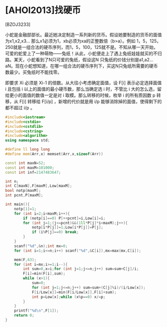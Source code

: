 # [AHOI2013]找硬币
[BZOJ3233]

小蛇是金融部部长。最近她决定制造一系列新的货币。假设她要制造的货币的面值为x1,x2,x3… 那么x1必须为1，xb必须为xa的正整数倍（b>a）。例如 1，5，125，250就是一组合法的硬币序列，而1，5，100，125就不是。不知从哪一天开始，可爱的蛇爱上了一种萌物——兔纸！从此，小蛇便走上了遇上兔纸娃娃就买的不归路。某天，小蛇看到了N只可爱的兔纸，假设这N 只兔纸的价钱分别是a1,a2…aN。现在小蛇想知道，在哪一组合法的硬币序列下，买这N只兔纸所需要的硬币数最少。买兔纸时不能找零。

即要求 Xi 必须是 Xi-1 的倍数。从大往小考虑确定面值，设 F[i] 表示必定选择面值 i 且包括 i 以上的面值的最小硬币数，那么当确定选 i 时，不管比 i 大的怎么选，留给更小的面值的数值一定是对 i 取模。那么转移的时候，枚举 i 的所有质因数 p 转移，从 F[i] 转移给 F[i/p] ，新增的代价就是用 i/p 能够消除掉的面值，使得剩下的都不超过 i/p 。

```cpp
#include<iostream>
#include<cstdio>
#include<cstdlib>
#include<cstring>
#include<algorithm>
using namespace std;

#define ll long long
#define mem(Arr,x) memset(Arr,x,sizeof(Arr))

const int maxN=52;
const int maxM=101000;
const int inf=2147483647;

int n;
int C[maxN],F[maxM],Low[maxM];
bool notp[maxM];
int pcnt,P[maxM];

int main(){
	notp[1]=1;
	for (int i=2;i<maxM;i++){
		if (notp[i]==0) P[++pcnt]=i,Low[i]=i;
		for (int j=1;(j<=pcnt)&&(1ll*P[j]*i<maxM);j++){
			notp[i*P[j]]=1;Low[i*P[j]]=P[j];
			if (i%P[j]==0) break;
		}
	}
	scanf("%d",&n);int mx=0;
	for (int i=1;i<=n;i++) scanf("%d",&C[i]),mx=max(mx,C[i]);

	mem(F,63);
	for (int i=mx;i>=1;i--){
		int sum=0,x=i;for (int j=1;j<=n;j++) sum=sum+C[j]/i;
		F[i]=min(F[i],sum);
		while (x>1){
			sum=0;
			for (int j=1;j<=n;j++) sum=sum+(C[j]%i)/(i/Low[x]);
			F[i/Low[x]]=min(F[i/Low[x]],F[i]+sum);
			int p=Low[x];while (x%p==0) x/=p;
		}
	}
	printf("%d\n",F[1]);
	return 0;
}
```
